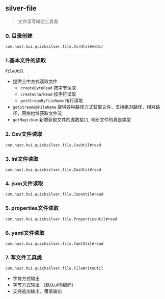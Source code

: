 ## silver-file
> 文件读写辅助工具类


### 0. 目录创建

`com.hust.hui.quicksilver.file.DirUtil#mkDir`

### 1.基本文件的读取

**`FileUtil`**

- 提供三中方式读取文件
    - `createByteRead` 按字节读取
    - `createCharRead` 按字符读取
    - `getStreamByFileName`  按行读取
- `getStreamByFileName` 提供各种路径方式获取文件，支持绝对路径，相对路径，网络地址获取文件流
- `getMagicNum` 新增获取文件的魔数接口, 判断文件的真是类型

### 2. Csv文件读取

`com.hust.hui.quicksilver.file.CsvUtil#read`


### 3. Ini文件读取

`com.hust.hui.quicksilver.file.IniUtil#read`

### 4. json文件读取

`com.hust.hui.quicksilver.file.JsonUtil#read`

### 5. properties文件读取

`com.hust.hui.quicksilver.file.PropertiesUtil#read`


### 6. yaml文件读取

`com.hust.hui.quicksilver.file.YamlUtil#read`


### 7. 写文件工具类

`com.hust.hui.quicksilver.file.FileWriteUtil`

- 字符方式输出
- 字节方式输出 （默认utf8编码）
- 支持追加输出，覆盖输出
    